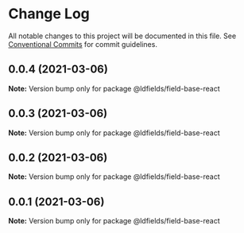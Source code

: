 # Change Log

All notable changes to this project will be documented in this file.
See [Conventional Commits](https://conventionalcommits.org) for commit guidelines.

## 0.0.4 (2021-03-06)

**Note:** Version bump only for package @ldfields/field-base-react





## 0.0.3 (2021-03-06)

**Note:** Version bump only for package @ldfields/field-base-react





## 0.0.2 (2021-03-06)

**Note:** Version bump only for package @ldfields/field-base-react





## 0.0.1 (2021-03-06)

**Note:** Version bump only for package @ldfields/field-base-react
